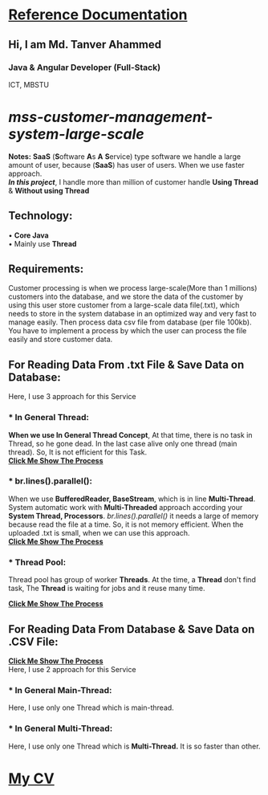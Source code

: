 # <u>Reference Documentation</u>

## Hi, I am Md. Tanver Ahammed

### Java & Angular Developer (Full-Stack)
ICT, MBSTU

# **_mss-customer-management-system-large-scale_**

**Notes:**
**SaaS** (**S**oftware **A**s **A** **S**ervice) type software we handle a
large amount of user, because (**SaaS**) has user of users. When we use faster approach.<br>
_**In this project**_, I handle more than million of customer handle **Using
Thread** & **Without using Thread**

## Technology:

• **Core Java**<br>
• Mainly use **Thread**

## Requirements:

Customer processing is when we process large-scale(More than 1 millions) customers into
the database, and we store the data of the customer by using this user store customer from 
a large-scale data file(.txt), which needs to store in the system database in an optimized
way and very fast to manage easily. Then process data csv file from database (per file 100kb). 
You have to implement a process by which the user can process the file easily and 
store customer data.



## For Reading Data From .txt File & Save Data on Database:

Here, I use 3 approach for this Service

### * **In General Thread:**

**When we use In General Thread Concept**,
At that time, there is no task in Thread, so he gone dead.
In the last case alive only one thread (main thread). So, It is not efficient for this Task.<br>
[**Click Me Show The Process**]()

### * **br.lines().parallel():**

When we use **BufferedReader, BaseStream**, which is in line **Multi-Thread**.
System automatic work with **Multi-Threaded** approach according your **System Thread, Processors**.
_br.lines().parallel()_  it needs a large of memory because read the file at a time.
So, it is not memory efficient. When the uploaded .txt is small, when we can
use this approach.<br>
[**Click Me Show The Process**]()

### * **Thread Pool:**

Thread pool has group of worker **Threads**. At the time, a **Thread** don't find task, The 
**Thread** is waiting for jobs and it reuse many time.

[**Click Me Show The Process**]()

## For Reading Data From Database & Save Data on .CSV File:

[**Click Me Show The Process**]()<br>
Here, I use 2 approach for this Service

### * **In General Main-Thread:**

Here, I use only one Thread which is main-thread.

### * **In General Multi-Thread:**

Here, I use only one Thread which is **Multi-Thread.** It is so faster than other. 

<h1><a href="https://drive.google.com/drive/folders/1TRF2s7W4yXStEyVeZAG_bna_25D2m9eG">
My CV
</a> </h1>